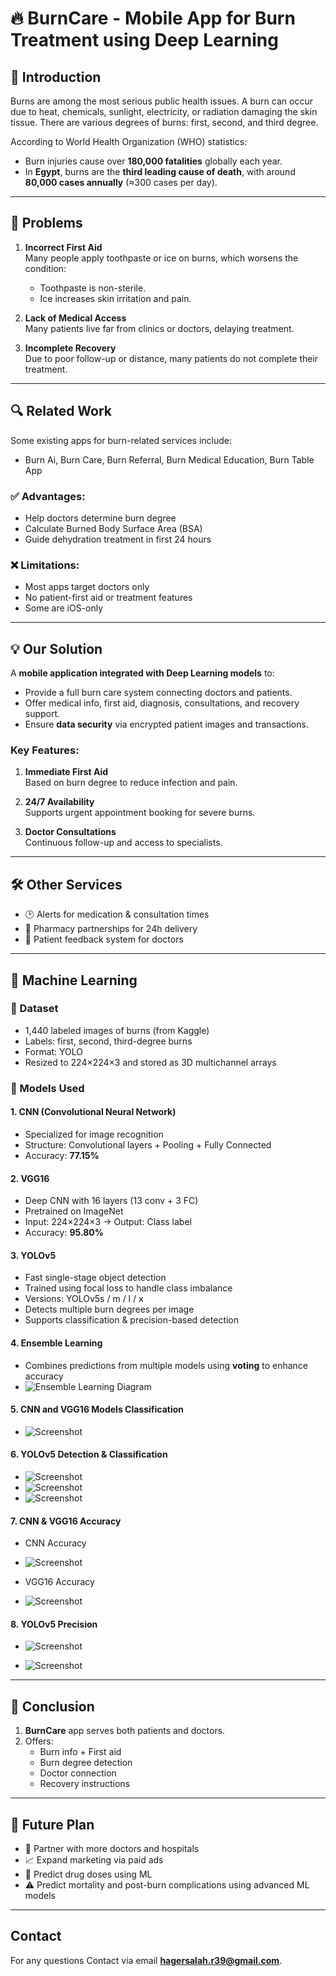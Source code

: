 # 🔥 BurnCare - Mobile App for Burn Treatment using Deep Learning

## 🧾 Introduction

Burns are among the most serious public health issues. A burn can occur due to heat, chemicals, sunlight, electricity, or radiation damaging the skin tissue. There are various degrees of burns: first, second, and third degree.

According to World Health Organization (WHO) statistics:
- Burn injuries cause over **180,000 fatalities** globally each year.
- In **Egypt**, burns are the **third leading cause of death**, with around **80,000 cases annually** (≈300 cases per day).

---

## 🚨 Problems

1. **Incorrect First Aid**  
   Many people apply toothpaste or ice on burns, which worsens the condition:
   - Toothpaste is non-sterile.
   - Ice increases skin irritation and pain.

2. **Lack of Medical Access**  
   Many patients live far from clinics or doctors, delaying treatment.

3. **Incomplete Recovery**  
   Due to poor follow-up or distance, many patients do not complete their treatment.

---

## 🔍 Related Work

Some existing apps for burn-related services include:
- Burn Ai, Burn Care, Burn Referral, Burn Medical Education, Burn Table App

### ✅ Advantages:
- Help doctors determine burn degree
- Calculate Burned Body Surface Area (BSA)
- Guide dehydration treatment in first 24 hours

### ❌ Limitations:
- Most apps target doctors only
- No patient-first aid or treatment features
- Some are iOS-only

---

## 💡 Our Solution

A **mobile application integrated with Deep Learning models** to:
- Provide a full burn care system connecting doctors and patients.
- Offer medical info, first aid, diagnosis, consultations, and recovery support.
- Ensure **data security** via encrypted patient images and transactions.

### Key Features:

1. **Immediate First Aid**  
   Based on burn degree to reduce infection and pain.

2. **24/7 Availability**  
   Supports urgent appointment booking for severe burns.

3. **Doctor Consultations**  
   Continuous follow-up and access to specialists.

---

## 🛠️ Other Services

- 🕑 Alerts for medication & consultation times  
- 💊 Pharmacy partnerships for 24h delivery  
- 📝 Patient feedback system for doctors

---

## 🤖 Machine Learning

### 🔹 Dataset
- 1,440 labeled images of burns (from Kaggle)
- Labels: first, second, third-degree burns
- Format: YOLO
- Resized to 224×224×3 and stored as 3D multichannel arrays

### 🔹 Models Used

#### 1. **CNN (Convolutional Neural Network)**
- Specialized for image recognition
- Structure: Convolutional layers + Pooling + Fully Connected
- Accuracy: **77.15%**

#### 2. **VGG16**
- Deep CNN with 16 layers (13 conv + 3 FC)
- Pretrained on ImageNet
- Input: 224×224×3 → Output: Class label
- Accuracy: **95.80%**

#### 3. **YOLOv5**
- Fast single-stage object detection
- Trained using focal loss to handle class imbalance
- Versions: YOLOv5s / m / l / x
- Detects multiple burn degrees per image
- Supports classification & precision-based detection

#### 4. **Ensemble Learning**
- Combines predictions from multiple models using **voting** to enhance accuracy
- ![Ensemble Learning Diagram](https://github.com/HagerSalahRamadan/BurnCare-Mobile-App-integrated-with-Deep-Learning-Models-CNN-VGG16-YOLOv5-/blob/main/images/Ensemble%20Learning.jpg)

#### 5. **CNN and VGG16 Models Classification**

- ![Screenshot](https://github.com/HagerSalahRamadan/BurnCare-Mobile-App-integrated-with-Deep-Learning-Models-CNN-VGG16-YOLOv5-/blob/main/images/CNN%20and%20VGG16%20Models%20Classifications.png)

#### 6. **YOLOv5 Detection & Classification**
- ![Screenshot](https://github.com/HagerSalahRamadan/BurnCare-Mobile-App-integrated-with-Deep-Learning-Models-CNN-VGG16-YOLOv5-/blob/main/images/YOLOv5%20Detection%20%26%20Classification.png)
- ![Screenshot](https://github.com/HagerSalahRamadan/BurnCare-Mobile-App-integrated-with-Deep-Learning-Models-CNN-VGG16-YOLOv5-/blob/main/images/YOLOv5%20Detection%20%26%20Classification3.png)
- ![Screenshot](https://github.com/HagerSalahRamadan/BurnCare-Mobile-App-integrated-with-Deep-Learning-Models-CNN-VGG16-YOLOv5-/blob/main/images/YOLOv5%20Detection%20%26%20Classification2.png)



#### 7. **CNN & VGG16 Accuracy**
- CNN Accuracy
- ![Screenshot](https://github.com/HagerSalahRamadan/BurnCare-Mobile-App-integrated-with-Deep-Learning-Models-CNN-VGG16-YOLOv5-/blob/main/images/CNN%20Accuracy.png)

- VGG16 Accuracy
- ![Screenshot](https://github.com/HagerSalahRamadan/BurnCare-Mobile-App-integrated-with-Deep-Learning-Models-CNN-VGG16-YOLOv5-/blob/main/images/VGG16%20Accuracy.png)
  

#### 8. **YOLOv5 Precision**
- ![Screenshot](https://github.com/HagerSalahRamadan/BurnCare-Mobile-App-integrated-with-Deep-Learning-Models-CNN-VGG16-YOLOv5-/blob/main/images/YOLOv5%20Precision1.png)

- ![Screenshot](https://github.com/HagerSalahRamadan/BurnCare-Mobile-App-integrated-with-Deep-Learning-Models-CNN-VGG16-YOLOv5-/blob/main/images/YOLOv5%20Precision2.png)


  
---

## 📌 Conclusion

1. **BurnCare** app serves both patients and doctors.
2. Offers:
   - Burn info + First aid
   - Burn degree detection
   - Doctor connection
   - Recovery instructions

---

## 🚀 Future Plan

- 🤝 Partner with more doctors and hospitals  
- 📈 Expand marketing via paid ads  
- 💊 Predict drug doses using ML  
- ⚠️ Predict mortality and post-burn complications using advanced ML models

---

## Contact
For any questions Contact via email **hagersalah.r39@gmail.com**.

